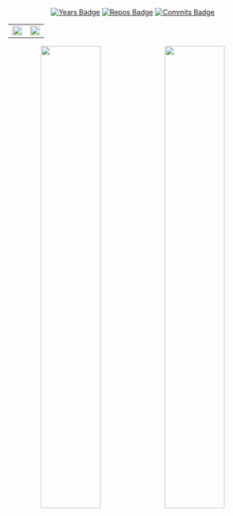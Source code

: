 <div align="center">

[![Years Badge](https://badges.pufler.dev/years/souta-pqr?style=flat&color=blue&logo=github)](https://github.com/souta-pqr)
[![Repos Badge](https://badges.pufler.dev/repos/souta-pqr?style=flat&color=green&logo=github)](https://github.com/souta-pqr)
[![Commits Badge](https://badges.pufler.dev/commits/monthly/souta-pqr?style=flat&color=red&logo=github)](https://github.com/souta-pqr)

</div>

<table>
<tr>
<td>
<img src="https://github-readme-stats.vercel.app/api?username=souta-pqr&show_icons=true&theme=radical&hide_border=true&bg_color=0D1117&title_color=F85D7F&icon_color=F8D866&text_color=FFFFFF" width="100%">
</td>
<td>
<img src="https://github-readme-stats.vercel.app/api/top-langs/?username=souta-pqr&layout=compact&theme=radical&hide_border=true&bg_color=0D1117&title_color=F85D7F&text_color=FFFFFF" width="100%">
</td>
</tr>
</table>

<p align="center">
  <img src="https://streak-stats.demolab.com/?user=souta-pqr&theme=radical&hide_border=true&background=0D1117&stroke=F85D7F&ring=F8D866&fire=F85D7F&currStreakLabel=FFFFFF" width="49%">
  <img src="https://github-profile-trophy.vercel.app/?username=souta-pqr&theme=radical&no-frame=true&no-bg=true&margin-w=4&column=4" width="49%">
</p>
